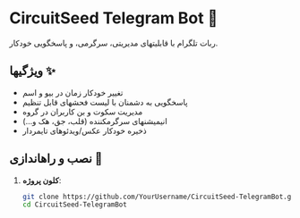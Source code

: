 # CircuitSeed Telegram Bot 🤖
ربات تلگرام با قابلیتهای مدیریتی، سرگرمی، و پاسخگویی خودکار.

## ویژگیها ✨
- تغییر خودکار زمان در بیو و اسم
- پاسخگویی به دشمنان با لیست فحشهای قابل تنظیم
- مدیریت سکوت و بن کاربران در گروه
- انیمیشنهای سرگرمکننده (قلب، جق، هک و...)
- ذخیره خودکار عکس/ویدئوهای تایمردار

## نصب و راهاندازی 🚀
1. **کلون پروژه**:
   ```bash
   git clone https://github.com/YourUsername/CircuitSeed-TelegramBot.git
   cd CircuitSeed-TelegramBot
